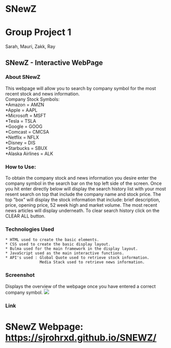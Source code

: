 # SNewZ
Group Project 1
=======

Sarah, Mauri, Zakk, Ray

## SNewZ - Interactive WebPage

### About SNewZ

This webpage will allow you to search by company symbol for the most recent stock and news information.<br>
   Company Stock Symbols:
       <br> *Amazon = AMZN
       <br> *Apple = AAPL
       <br> *Microsoft = MSFT
       <br> *Tesla = TSLA
       <br> *Google = GOOG
       <br> *Comcast = CMCSA
       <br> *Netflix = NFLX
       <br> *Disney = DIS
       <br> *Starbucks = SBUX
       <br> *Alaska Airlines = ALK


### How to Use:

To obtain the company stock and news information you desire  enter the company symbol in the search bar on the top left side of the screen. Once you hit enter directly below will display the search history list with your most resent search on top that include the company name and stock price. The top "box" will display the stock information that include: brief description, price, opening price, 52 week high and market volume. The most recent news articles will display underneath. To clear search history click on the CLEAR ALL button.

### Technologies Used
    * HTML used to create the basic elements.
    * CSS used to create the basic display layout.
    * Bulma used for the main framework in the display layout. 
    * JavaScript used as the main interactive functions.
    * API's used : Global Quote used to retrieve stock information.
                   Media Stack used to retrieve news information.

### Screenshot 
Displays the overview of the webpage once you have entered a correct company symbol.
![](Users/mauriarroyo-velasco/GroupProject/groupproject1/assets/images/SNewzscreenshot.jpeg)


### Link 
SNewZ Webpage: https://sjrohrxd.github.io/SNEWZ/
=======



